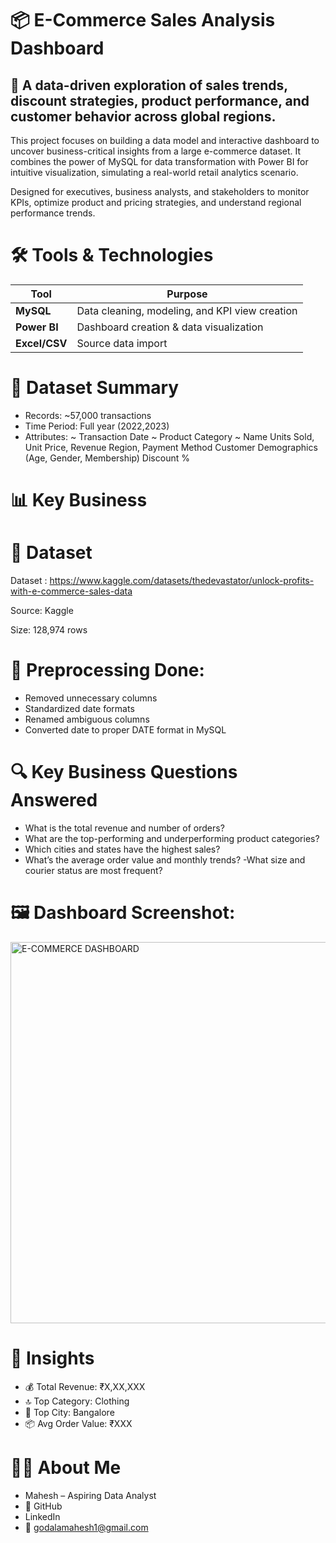# 📦 E-Commerce Sales Analysis Dashboard

## 🧭 A data-driven exploration of sales trends, discount strategies, product performance, and customer behavior across global regions.
This project focuses on building a data model and interactive dashboard to uncover business-critical insights from a large e-commerce dataset. It combines the power of MySQL for data transformation with Power BI for intuitive visualization, simulating a real-world retail analytics scenario.

Designed for executives, business analysts, and stakeholders to monitor KPIs, optimize product and pricing strategies, and understand regional performance trends.


# 🛠️ Tools & Technologies
| Tool          | Purpose                                        |
| ------------- | ---------------------------------------------- |
| **MySQL**     | Data cleaning, modeling, and KPI view creation |
| **Power BI**  | Dashboard creation & data visualization        |
| **Excel/CSV** | Source data import                             |

# 📁 Dataset Summary
- Records: ~57,000 transactions
- Time Period: Full year (2022,2023)
- Attributes:
~ Transaction Date
~ Product Category
~ Name Units Sold, Unit Price, Revenue Region, Payment Method Customer Demographics (Age, Gender, Membership) Discount %

# 📊 Key Business 




# 📁 Dataset
Dataset : https://www.kaggle.com/datasets/thedevastator/unlock-profits-with-e-commerce-sales-data

Source: Kaggle

Size: 128,974 rows

# 🔧 Preprocessing Done:
- Removed unnecessary columns
- Standardized date formats
- Renamed ambiguous columns
- Converted date to proper DATE format in MySQL

# 🔍 Key Business Questions Answered
- What is the total revenue and number of orders?
- What are the top-performing and underperforming product categories?
- Which cities and states have the highest sales?
- What’s the average order value and monthly trends?
-What size and courier status are most frequent?


# 🖼️ Dashboard Screenshot: 
<img width="610" alt="E-COMMERCE DASHBOARD" src="https://github.com/user-attachments/assets/b532fc6f-a185-42e8-a874-9831593e43de" />


# 📌 Insights
- 💰 Total Revenue: ₹X,XX,XXX
- 🔝 Top Category: Clothing
- 🧭 Top City: Bangalore
- 📦 Avg Order Value: ₹XXX


# 🙋‍♂️ About Me
- Mahesh – Aspiring Data Analyst
- 🔗 GitHub
- LinkedIn
- 📧 godalamahesh1@gmail.com

